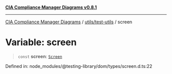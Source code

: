 [**CIA Compliance Manager Diagrams v0.8.1**](../../../README.md)

***

[CIA Compliance Manager Diagrams](../../../modules.md) / [utils/test-utils](../README.md) / screen

# Variable: screen

> `const` **screen**: [`Screen`](../type-aliases/Screen.md)

Defined in: node\_modules/@testing-library/dom/types/screen.d.ts:22

